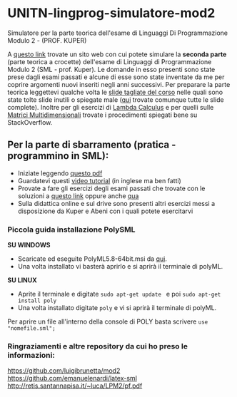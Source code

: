# UNITN-lingprog-simulatore-mod2
Simulatore per la parte teorica dell'esame di Linguaggi Di Programmazione Modulo 2 - (PROF. KUPER)

A [questo link](https://pater999.github.io/UNITN-lingprog-simulatore-mod2/index.html) trovate un sito web con cui potete simulare la **seconda parte** (parte teorica a crocette) dell'esame di Linguaggi di Programmazione Modulo 2 (SML - prof. Kuper). Le domande in esso presenti sono state prese dagli esami passati e alcune di esse sono state inventate da me per coprire argomenti nuovi inseriti negli anni successivi.
Per preparare la parte teorica leggettevi qualche volta le [slide tagliate del corso](https://github.com/luigibrunetta/mod2/blob/master/Mod2%20Abeni%20-%20Tagliato.pdf) nelle quali sono state tolte slide inutili o spiegate male ([qui](https://github.com/luigibrunetta/mod2/tree/master/Mod2%20Teorico) trovate comunque tutte le slide complete). Inoltre per gli esercizi di [Lambda Calculus](https://stackoverflow.com/questions/34140819/lambda-calculus-reduction-steps) e per quelli sulle [Matrici Multidimensionali](https://stackoverflow.com/questions/56287596/in-which-memory-address-is-stored-an-element-in-a-multidimensional-matrix) trovate i procedimenti spiegati bene su StackOverflow.

## Per la parte di sbarramento (pratica - programmino in SML):
* Iniziate leggendo [questo pdf](http://retis.santannapisa.it/~luca/LPM2/pf.pdf)
* Guardatevi questi [video tutorial](https://www.youtube.com/playlist?list=PL-eVNDa9MNJczU4ZjhJDT8rIcCa12DyAx) (in inglese ma ben fatti) 
* Provate a fare gli esercizi degli esami passati che trovate con le soluzioni a [questo link](https://github.com/luigibrunetta/mod2/blob/master/Esami%20PolyML.pdf) oppure anche [qua](https://github.com/luigibrunetta/mod2/tree/master/PolyML%20Esami)
* Sulla didattica online e sul drive sono presenti altri esercizi messi a disposizione da Kuper e Abeni con i quali potete esercitarvi

### Piccola guida installazione PolySML
**SU WINDOWS**
* Scaricate ed eseguite PolyML5.8-64bit.msi da [qui](https://github.com/polyml/polyml/releases).
* Una volta installato vi basterà aprirlo e si aprirà il terminale di polyML.

**SU LINUX**
* Aprite il terminale e digitate ```sudo apt-get update ``` e poi ``` sudo apt-get install poly  ```
* Una volta installato digitate ``` poly ``` e vi si aprirà il terminale di polyML.

Per aprire un file all'interno della console di POLY basta scrivere  ``` use "nomefile.sml"; ```

### Ringraziamenti e altre repository da cui ho preso le informazioni:
https://github.com/luigibrunetta/mod2<br>
https://github.com/emanuelenardi/latex-sml<br>
http://retis.santannapisa.it/~luca/LPM2/pf.pdf<br>



